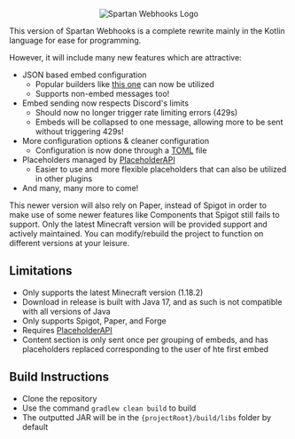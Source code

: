 <p align="center"><img src="https://i.imgur.com/8TGWdvP.png" alt="Spartan Webhooks Logo"/></p>
  
This version of Spartan Webhooks is a complete rewrite
mainly in the Kotlin language for ease for programming.

However, it will include many new features which are attractive:
* JSON based embed configuration
    * Popular builders like [this one](https://glitchii.github.io/embedbuilder/) can now be utilized
    * Supports non-embed messages too!
* Embed sending now respects Discord's limits
    * Should now no longer trigger rate limiting errors (429s)
    * Embeds will be collapsed to one message, allowing more to be sent without triggering 429s!
* More configuration options & cleaner configuration
    * Configuration is now done through a [TOML](https://toml.io/) file
* Placeholders managed by [PlaceholderAPI](https://github.com/PlaceholderAPI/PlaceholderAPI)
    * Easier to use and more flexible placeholders that can also be utilized in other plugins
* And many, many more to come!

This newer version will also rely on Paper, instead of Spigot in
order to make use of some newer features like Components that Spigot
still fails to support. Only the latest Minecraft version will be provided
support and actively maintained. You can modify/rebuild the project to
function on different versions at your leisure.  
  
## Limitations
- Only supports the latest Minecraft version (1.18.2)
- Download in release is built with Java 17, and as such is not compatible with all versions of Java
- Only supports Spigot, Paper, and Forge
- Requires [PlaceholderAPI](https://github.com/PlaceholderAPI/PlaceholderAPI)
- Content section is only sent once per grouping of embeds, and has placeholders replaced corresponding to the user of hte first embed

## Build Instructions
- Clone the repository
- Use the command `gradlew clean build` to build
- The outputted JAR will be in the `{projectRoot}/build/libs` folder by default